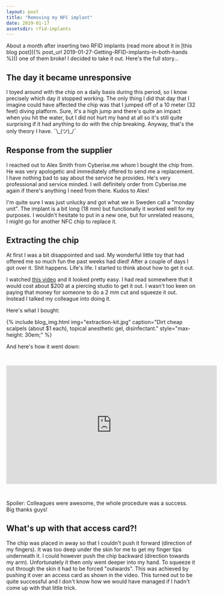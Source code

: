 ```yaml
---
layout: post
title: "Removing my NFC implant"
date: 2019-01-17
assetsdir: rfid-implants
---
```


About a month after inserting two RFID implants (read more about it in [this blog post]({% post_url 2019-01-27-Getting-RFID-implants-in-both-hands %})) one of them broke! I decided to take it out. Here's the full story...

The day it became unresponsive
------------------------------
I toyed around with the chip on a daily basis during this period, so I know precisely which day it stopped working. The only thing I did that day that I imagine could have affected the chip was that I jumped off of a 10 meter (32 feet) diving platform. Sure, it's a high jump and there's quite an impact when you hit the water, but I did not hurt my hand at all so it's still quite surprising if it had anything to do with the chip breaking. Anyway, that's the only theory I have. ¯\\\_(ツ)\_/¯

Response from the supplier
--------------------------
I reached out to Alex Smith from Cyberise.me whom I bought the chip from. He was very apologetic and immediately offered to send me a replacement. I have nothing bad to say about the service he provides. He's very professional and service minded. I will definitely order from Cyberise.me again if there's anything I need from there. Kudos to Alex!

I'm quite sure I was just unlucky and got what we in Sweden call a "monday unit". The implant is a bit long (18 mm) but functionally it worked well for my purposes. I wouldn't hesitate to put in a new one, but for unrelated reasons, I might go for another NFC chip to replace it.

Extracting the chip
-------------------
At first I was a bit disappointed and sad. My wonderful little toy that had offered me so much fun the past weeks had died! After a couple of days I got over it. Shit happens. Life's life. I started to think about how to get it out.

I watched [this video](https://www.youtube.com/watch?v=_FEWrnPHFPw) and it looked pretty easy. I had read somewhere that it would cost about $200 at a piercing studio to get it out. I wasn't too keen on paying that money for someone to do a 2 mm cut and squeeze it out. Instead I talked my colleague into doing it.

Here's what I bought:

{% include blog_img.html img="extraction-kit.jpg" caption="Dirt cheap scalpels (about $1 each), topical anesthetic gel, disinfectant." style="max-height: 30em;" %}

And here's how it went down:

<div style="text-align: center; margin: 3em 0em;">
<iframe width="560" height="315" src="https://www.youtube.com/embed/_Qpj2ZztycE" frameborder="0" allow="accelerometer; autoplay; encrypted-media; gyroscope; picture-in-picture" allowfullscreen></iframe>
</div>

Spoiler: Colleagues were awesome, the whole procedure was a success. Big thanks guys!

What's up with that access card?!
---------------------------------
The chip was placed in away so that I couldn't push it forward (direction of my fingers). It was too deep under the skin for me to get my finger tips underneath it. I could however push the chip backward (direction towards my arm). Unfortunately it then only went deeper into my hand. To squeeze it out through the skin it had to be forced "outwards". This was achieved by pushing it over an access card as shown in the video. This turned out to be quite successful and I don't know how we would have managed if I hadn't come up with that little trick.

